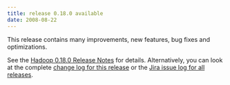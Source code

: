 ```yaml
---
title: release 0.18.0 available
date: 2008-08-22
---
```

<!---
  Licensed under the Apache License, Version 2.0 (the "License");
  you may not use this file except in compliance with the License.
  You may obtain a copy of the License at

   http://www.apache.org/licenses/LICENSE-2.0

  Unless required by applicable law or agreed to in writing, software
  distributed under the License is distributed on an "AS IS" BASIS,
  WITHOUT WARRANTIES OR CONDITIONS OF ANY KIND, either express or implied.
  See the License for the specific language governing permissions and
  limitations under the License. See accompanying LICENSE file.
-->

This release contains many improvements, new features, bug fixes and
optimizations.

See the [Hadoop 0.18.0 Release
Notes](https://hadoop.apache.org/docs/r0.18.0/releasenotes.html) for
details. Alternatively, you can look at the complete [change log for
this release](https://hadoop.apache.org/docs/r0.18.0/changes.html) or the
[Jira issue log for all
releases](http://issues.apache.org/jira/browse/HADOOP?report=com.atlassian.jira.plugin.system.project:changelog-panel).

